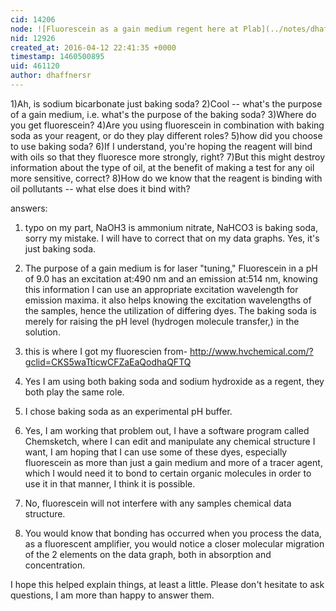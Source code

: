 ```yaml
---
cid: 14206
node: ![Fluorescein as a gain medium regent here at Plab](../notes/dhaffnersr/04-06-2016/fluorescein-as-a-gain-medium-regent-here-at-plab)
nid: 12926
created_at: 2016-04-12 22:41:35 +0000
timestamp: 1460500895
uid: 461120
author: dhaffnersr
---
```




1)Ah, is sodium bicarbonate just baking soda?
2)Cool -- what's the purpose of a gain medium, i.e. what's the purpose of the baking soda?
3)Where do you get fluorescein?
4)Are you using fluorescein in combination with baking soda as your reagent, or do they play different roles?
5)how did you choose to use baking soda?
6)If I understand, you're hoping the reagent will bind with oils so that they fluoresce more strongly, right?
7)But this might destroy information about the type of oil, at the benefit of making a test for any oil more sensitive, correct?
8)How do we know that the reagent is binding with oil pollutants -- what else does it bind with?

answers:

1) typo on my part, NaOH3 is ammonium nitrate, NaHCO3 is baking soda, sorry my mistake. I will have to correct that on my data graphs. Yes, it's just baking soda. 

2) The purpose of a gain medium is for laser "tuning," Fluorescein in a pH of 9.0 has an  excitation at:490 nm and an emission at:514 nm, knowing this information I can use an appropriate excitation wavelength for emission maxima. it also helps knowing the excitation wavelengths of the samples, hence the utilization of differing dyes. The baking soda is merely for raising the pH level (hydrogen molecule transfer,) in the solution.

3) this is where I got my fluorescien from- http://www.hvchemical.com/?gclid=CKS5waTticwCFZaEaQodhaQFTQ

4) Yes I am using both baking soda and sodium hydroxide as a regent, they both play the same role.

5) I chose baking soda as an experimental pH buffer.

6) Yes, I am working that problem out, I have a software program called Chemsketch, where I can edit and manipulate any chemical structure I want, I am hoping that I can use some of these dyes, especially fluorescein as more than just a gain medium and more of a tracer agent, which I would need it to bond to certain organic molecules in order to use it in that manner, I think it is possible.

7) No, fluorescein will not interfere with any samples chemical data structure.

8) You would know that bonding has occurred when you process the data, as a fluorescent amplifier, you would notice a closer molecular migration of the 2 elements on the data graph, both in absorption and concentration. 

I hope this helped explain things, at least a little. Please don't hesitate to ask questions, I am more than happy to answer them. 